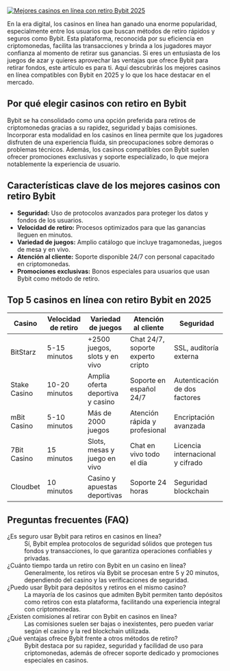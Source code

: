 [![Mejores casinos en línea con retiro Bybit 2025](https://123-caf.pages.dev/gitsignup.png)](https://vrmoo.ru/Bt82HjjY)

<p>En la era digital, los casinos en línea han ganado una enorme popularidad, especialmente entre los usuarios que buscan métodos de retiro rápidos y seguros como Bybit. Esta plataforma, reconocida por su eficiencia en criptomonedas, facilita las transacciones y brinda a los jugadores mayor confianza al momento de retirar sus ganancias. Si eres un entusiasta de los juegos de azar y quieres aprovechar las ventajas que ofrece Bybit para retirar fondos, este artículo es para ti. Aquí descubrirás los mejores casinos en línea compatibles con Bybit en 2025 y lo que los hace destacar en el mercado.</p>  <h2>Por qué elegir casinos con retiro en Bybit</h2> <p>Bybit se ha consolidado como una opción preferida para retiros de criptomonedas gracias a su rapidez, seguridad y bajas comisiones. Incorporar esta modalidad en los casinos en línea permite que los jugadores disfruten de una experiencia fluida, sin preocupaciones sobre demoras o problemas técnicos. Además, los casinos compatibles con Bybit suelen ofrecer promociones exclusivas y soporte especializado, lo que mejora notablemente la experiencia de usuario.</p>  <h2>Características clave de los mejores casinos con retiro Bybit</h2> <ul>   <li><strong>Seguridad:</strong> Uso de protocolos avanzados para proteger los datos y fondos de los usuarios.</li>   <li><strong>Velocidad de retiro:</strong> Procesos optimizados para que las ganancias lleguen en minutos.</li>   <li><strong>Variedad de juegos:</strong> Amplio catálogo que incluye tragamonedas, juegos de mesa y en vivo.</li>   <li><strong>Atención al cliente:</strong> Soporte disponible 24/7 con personal capacitado en criptomonedas.</li>   <li><strong>Promociones exclusivas:</strong> Bonos especiales para usuarios que usan Bybit como método de retiro.</li> </ul>  <h2>Top 5 casinos en línea con retiro Bybit en 2025</h2> <table>   <thead>     <tr>       <th>Casino</th>       <th>Velocidad de retiro</th>       <th>Variedad de juegos</th>       <th>Atención al cliente</th>       <th>Seguridad</th>     </tr>   </thead>   <tbody>     <tr>       <td>BitStarz</td>       <td>5-15 minutos</td>       <td>+2500 juegos, slots y en vivo</td>       <td>Chat 24/7, soporte experto cripto</td>       <td>SSL, auditoría externa</td>     </tr>     <tr>       <td>Stake Casino</td>       <td>10-20 minutos</td>       <td>Amplia oferta deportiva y casino</td>       <td>Soporte en español 24/7</td>       <td>Autenticación de dos factores</td>     </tr>     <tr>       <td>mBit Casino</td>       <td>5-10 minutos</td>       <td>Más de 2000 juegos</td>       <td>Atención rápida y profesional</td>       <td>Encriptación avanzada</td>     </tr>     <tr>       <td>7Bit Casino</td>       <td>15 minutos</td>       <td>Slots, mesas y juego en vivo</td>       <td>Chat en vivo todo el día</td>       <td>Licencia internacional y cifrado</td>     </tr>     <tr>       <td>Cloudbet</td>       <td>10 minutos</td>       <td>Casino y apuestas deportivas</td>       <td>Soporte 24 horas</td>       <td>Seguridad blockchain</td>     </tr>   </tbody> </table>  <h2>Preguntas frecuentes (FAQ)</h2> <dl>   <dt>¿Es seguro usar Bybit para retiros en casinos en línea?</dt>   <dd>Sí, Bybit emplea protocolos de seguridad sólidos que protegen tus fondos y transacciones, lo que garantiza operaciones confiables y privadas.</dd>    <dt>¿Cuánto tiempo tarda un retiro con Bybit en un casino en línea?</dt>   <dd>Generalmente, los retiros vía Bybit se procesan entre 5 y 20 minutos, dependiendo del casino y las verificaciones de seguridad.</dd>    <dt>¿Puedo usar Bybit para depósitos y retiros en el mismo casino?</dt>   <dd>La mayoría de los casinos que admiten Bybit permiten tanto depósitos como retiros con esta plataforma, facilitando una experiencia integral con criptomonedas.</dd>    <dt>¿Existen comisiones al retirar con Bybit en casinos en línea?</dt>   <dd>Las comisiones suelen ser bajas o inexistentes, pero pueden variar según el casino y la red blockchain utilizada.</dd>    <dt>¿Qué ventajas ofrece Bybit frente a otros métodos de retiro?</dt>   <dd>Bybit destaca por su rapidez, seguridad y facilidad de uso para criptomonedas, además de ofrecer soporte dedicado y promociones especiales en casinos.</dd> </dl>